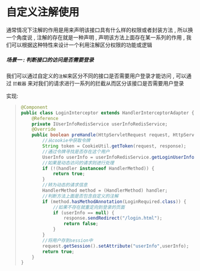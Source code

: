 # 自定义注解使用



通常情况下注解的作用是用来声明该接口具有什么样的权限或者封装方法 , 所以换一个角度说 , 注解的存在就是一种声明 , 声明该方法上面存在某一系列的作用 , 我们可以根据这种特性来设计一个利用注解区分权限的功能或逻辑





##### 场景一 : 判断接口的访问是否需要登录

我们可以通过自定义的`注解`来区分不同的接口是否需要用户登录才能访问  , 可以通过 `拦截器` 来对我们的请求进行一系列的拦截从而区分该接口是否需要用户登录

实现: 

> ```java
> @Component
> public class LoginInterceptor extends HandlerInterceptorAdapter {
>     @Reference
>     private IUserInfoRedisService userInfoRedisService;
>     @Override
>     public boolean preHandle(HttpServletRequest request, HttpServletResponse response, Object handler) throws Exception {
>         //从cookie中获取令牌
>         String token = CookieUtil.getToken(request, response);
>         //通过令牌寻找是否存在这个用户
>         UserInfo userInfo = userInfoRedisService.getLoginUserInfoByToken(token);
>         //如果是动态访问的请求则进行处理
>         if (!(handler instanceof HandlerMethod)) {
>             return true;
>         }
>         //转为动态的请求信息
>         HandlerMethod method = (HandlerMethod) handler;
>         //判断方法上面是否包含自定义的注解
>         if (method.hasMethodAnnotation(LoginRequired.class)) {
>             //如果不存在就重定向到登录的页面
>             if (userInfo == null) {
>                 response.sendRedirect("/login.html");
>                 return false;
>             }
>         }
>         //将用户存到session中
>         request.getSession().setAttribute("userInfo",userInfo);
>         return true;
>     }
> }
> ```

